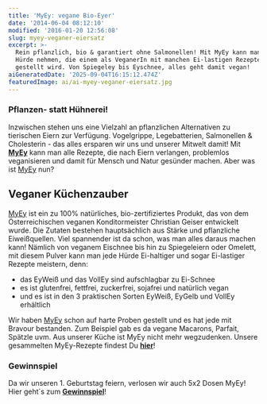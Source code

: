 ```yaml
---
title: 'MyEy: vegane Bio-Eyer'
date: '2014-06-04 08:12:10'
modified: '2016-01-20 12:56:08'
slug: myey-veganer-eiersatz
excerpt: >-
  Rein pflanzlich, bio & garantiert ohne Salmonellen! Mit MyEy kann man jede
  Hürde nehmen, die einem als VeganerIn mit manchen Ei-lastigen Rezepten
  gestellt wird. Von Spiegeley bis Eyschnee, alles geht damit vegan!
aiGeneratedDate: '2025-09-04T16:15:12.474Z'
featuredImage: ai/ai-myey-veganer-eiersatz.jpg
---
```


### Pflanzen- statt Hühnerei!

Inzwischen stehen uns eine Vielzahl an pflanzlichen Alternativen zu tierischen Eiern zur Verfügung. Vogelgrippe, Legebatterien, Salmonellen & Cholesterin - das alles ersparen wir uns und unserer Mitwelt damit! Mit [**MyEy**](http://www.myey.info/myey/) kann man alle Rezepte, die nach Eiern verlangen, problemlos veganisieren und damit für Mensch und Natur gesünder machen. Aber was ist [MyEy](http://www.myey.info/myey/) nun?

## Veganer Küchenzauber

[MyEy](http://www.myey.info/myey/) ist ein zu 100% natürliches, bio-zertifiziertes Produkt, das von dem Österreichischen veganen Konditormeister Christian Geiser entwickelt wurde. Die Zutaten bestehen hauptsächlich aus Stärke und pflanzliche Eiweißquellen. Viel spannender ist da schon, was man alles daraus machen kann! Nämlich von veganem Eischnee bis hin zu Spiegeleiern oder Omelett, mit diesem Pulver kann man jede Hürde Ei-haltiger und sogar Ei-lastiger Rezepte meistern, denn:

*   das EyWeiß und das VollEy sind aufschlagbar zu Ei-Schnee
*   es ist glutenfrei, fettfrei, zuckerfrei, sojafrei und natürlich vegan
*   und es ist in den 3 praktischen Sorten EyWeiß, EyGelb und VollEy erhältlich

Wir haben [MyEy](http://www.myey.info/myey/) schon auf harte Proben gestellt und es hat jede mit Bravour bestanden. Zum Beispiel gab es da vegane Macarons, Parfait, Spätzle uvm. Aus unserer Küche ist MyEy nicht mehr wegzudenken. Unsere gesammelten MyEy-Rezepte findest Du [**hier**](http://www.google.com/cse?cx=009026295441407615096%3Av5neq2mw2hq&ie=UTF-8&q=myey#gsc.tab=0&gsc.q=myey&gsc.page=1)! [<!-- Image removed (no copyright): MyEy___natüricher_Ei-Ersatz__natural_eggreplacer.jpg -->](https://www.veganblatt.com/i/MyEy___natüricher_Ei-Ersatz__natural_eggreplacer.jpg)

### Gewinnspiel

Da wir unseren 1. Geburtstag feiern, verlosen wir auch 5x2 Dosen MyEy! Hier geht´s zum [**Gewinnspiel**](https://www.veganblatt.com/erster-geburtstag)!
